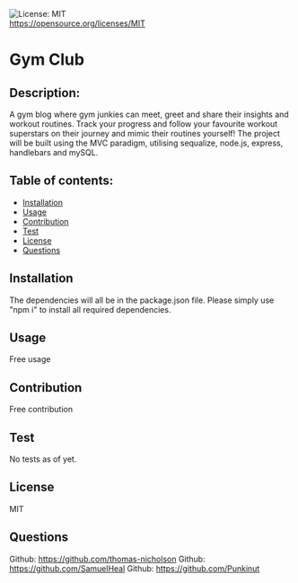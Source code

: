 ![License: MIT](https://img.shields.io/badge/License-MIT-yellow.svg)<br />https://opensource.org/licenses/MIT
  
  # Gym Club
  
  ## Description:
  A gym blog where gym junkies can meet, greet and share their insights and workout routines. Track your progress and follow your favourite workout superstars on their journey and mimic their routines yourself! The project will be built using the MVC paradigm, utilising sequalize, node.js, express, handlebars and mySQL.
  
  ## Table of contents:
  - [Installation](#installation)
  - [Usage](#usage)
  - [Contribution](#contribution)
  - [Test](#test)
  - [License](#license)
  - [Questions](#questions)

  ## Installation
  The dependencies will all be in the package.json file. Please simply use "npm i" to install all required dependencies.

  ## Usage
  Free usage

  ## Contribution
  Free contribution

  ## Test
  No tests as of yet.

  ## License
  MIT

  ## Questions
  Github: https://github.com/thomas-nicholson
  Github: https://github.com/SamuelHeal
  Github: https://github.com/Punkinut